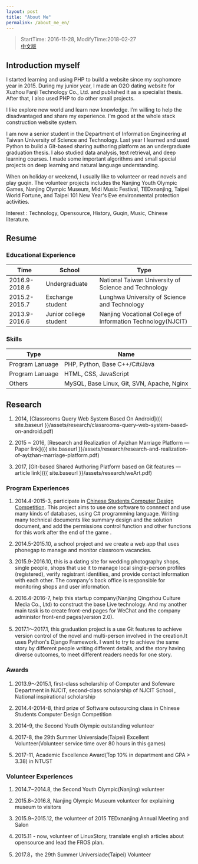 ```yaml
---
layout: post
title: "About Me"
permalink: /about_me_en/
---
```


> StartTime: 2016-11-28, ModifyTime:2018-02-27  
> [中文版](/about_me_zh/)

## Introduction myself

I started learning and using PHP to build a website since my sophomore year in 2015. During my junior year, I made an O2O dating website for Xuzhou Fanji Technology Co., Ltd. and published it as a specialist thesis. After that, I also used PHP to do other small projects.

I like explore new world and learn new knowledge. I’m willing to help the disadvantaged and share my experience.
I'm good at the whole stack construction website system.

I am now a senior student in the Department of Information Engineering at Taiwan University of Science and Technology. Last year I learned and used Python to build a Git-based sharing authoring platform as an undergraduate graduation thesis. I also studied data analysis, text retrieval, and deep learning courses. I made some important algorithms and small special projects on deep learning and natural language understanding.

When on holiday or weekend, I usually like to volunteer or read novels and play guqin. The volunteer projects includes the Nanjing Youth Olympic Games, Nanjing Olympic Museum, Midi Music Festival, TEDxnanjing, Taipei World Fortune, and Taipei 101 New Year's Eve environmental protection activities.

Interest : Technology, Opensource, History, Guqin, Music, Chinese literature.

## Resume
### Educational Experience

|Time|School|Type|
|-   |-     |-   |
|2016.9-2018.6|Undergraduate|National Taiwan University of Science and Technology|
|2015.2-2015.7|Exchange student|Lunghwa University of Science and Technology|
|2013.9-2016.6|Junior college student|Nanjing Vocational College of Information Technology(NJCIT)|

### Skills

|Type|Name|
|-   |-     |
|Program Lanuage|PHP, Python, Base C++/C#/Java|
|Program Lanuage|HTML, CSS, JavaScript|
|Others|MySQL, Base Linux, Git, SVN, Apache, Nginx|

## Research

1. 2014, [Classrooms Query Web System Based On Android]({{ site.baseurl }}/assets/research/classrooms-query-web-system-based-on-android.pdf)

2. 2015 ~ 2016, [Research and Realization of Ayizhan Marriage Platform — Paper link]({{ site.baseurl }}/assets/research/research-and-realization-of-ayizhan-marriage-platform.pdf)

3. 2017, [Git-based Shared Authoring Platform based on Git features — article link]({{ site.baseurl }}/assets/research/weArt.pdf)

### Program Experiences
1. 2014.4-2015-3, participate in [Chinese Students Computer Design Competition](http://www.jsjds.org/Article_Class2.asp?ClassID=14). This project aims to use one software to connnect and use many kinds of databases, using C# programming language.  Writing many technical documents like summary design and the solution document, and add the permissions control function and other functions for this work after the end of the game .

2. 2014.5-2015.10, a school project and we create a web app that uses phonegap to manage and monitor classroom vacancies.

3. 2015.9-2016.10, this is a dating site for wedding photography shops, single people, shops that use it to manage local single-person profiles (registered), verify registrant identities, and provide contact information with each other. The company's back office is responsible for monitoring shops and user information.

4. 2016.4-2016-7, help this startup company(Nanjing Qingzhou Culture Media Co., Ltd) to construct the base Live technology. And my another main task is to create front-end pages for WeChat and the company administor front-end pages(version 2.0).

5. 2017.1～2017.1, this graduation project is a use Git features to achieve version control of the novel and multi-person involved in the creation.It uses Python's Django Framework.  I want to try to achieve the same story by different people writing different details, and  the story having diverse outcomes, to meet different readers needs for one story.

### Awards
1. 2013.9～2015.1, first-class scholarship of Computer and Sofeware Department in NJCIT, second-class scholarship of NJCIT School , National inspirational scholarship

2. 2014.4-2014-8, third prize of Software outsourcing class in Chinese Students Computer Design Competition

3. 2014-9, the Second Youth Olympic outstanding volunteer

4. 2017-8, the 29th Summer Universiade(Taipei) Excellent Volunteer(Volunteer service time over 80 hours in this games)

5. 2017-11, Academic Excellence Award(Top 10% in department and GPA > 3.38) in NTUST

### Volunteer Experiences
1. 2014.7~2014.8, the Second Youth Olympic(Nanjing) volunteer

2. 2015.8~2016.8, Nanjing Olympic Museum volunteer for explaining museum to visitors

3. 2015.9~2015.12, the volunteer of 2015 TEDxnanjing Annual Meeting and Salon

4. 2015.11 - now, volunteer of LinuxStory, translate english articles about opensource and lead the FROS plan.

5. 2017.8，the 29th Summer Universiade(Taipei) Volunteer

